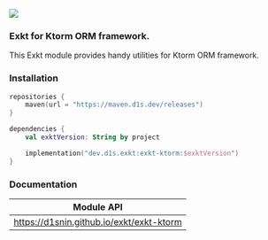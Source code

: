 [![](https://maven.d1s.dev/api/badge/latest/releases/dev/d1s/exkt/exkt-ktorm?color=40c14a&name=maven.d1s.dev&prefix=v)](https://maven.d1s.dev/#/releases/dev/d1s/exkt/exkt-ktorm)

### Exkt for Ktorm ORM framework.

This Exkt module provides handy utilities for Ktorm ORM framework.

### Installation

```kotlin
repositories {
    maven(url = "https://maven.d1s.dev/releases")
}

dependencies {
    val exktVersion: String by project

    implementation("dev.d1s.exkt:exkt-ktorm:$exktVersion")
}
```

### Documentation

| Module API                               |
|------------------------------------------|
| https://d1snin.github.io/exkt/exkt-ktorm |